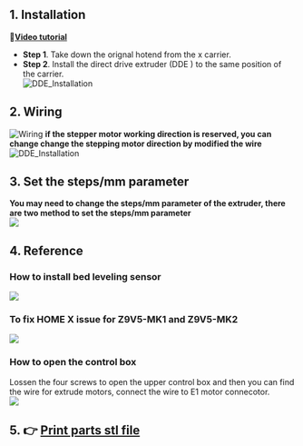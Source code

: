 ## 1. Installation
:movie_camera:[**Video tutorial**](https://youtu.be/7aF-C7VgDZY)
+ **Step 1**. Take down the orignal hotend from the x carrier.  
+ **Step 2**. Install the direct drive extruder (DDE ) to the same position of the carrier.  
![DDE_Installation](DDE_Installation.jpg)
## 2. Wiring
![Wiring](DDE_Wiring.jpg)
**if the stepper motor working direction is reserved, you can change change the stepping motor direction by modified the wire**  
![DDE_Installation](Change_motor_working_direction.jpg)  
## 3. Set the steps/mm parameter
**You may need to change the steps/mm parameter of the extruder, there are two method to set the steps/mm parameter**  
![](Set_steps_per_mm.jpg)
## 4. Reference
### How to install bed leveling sensor
![](Install_Bed_leveling_Sensor.jpg)
### To fix HOME X issue for Z9V5-MK1 and Z9V5-MK2
![](Install_Z9V5.jpg)
### How to open the control box
Lossen the four screws to open the upper control box and then you can find the wire for extrude motors, connect the wire to E1 motor connecotor.  
![](OpenZ9V5Box.jpg)
## 5. :point_right: [Print parts stl file](./stl/readme.md)